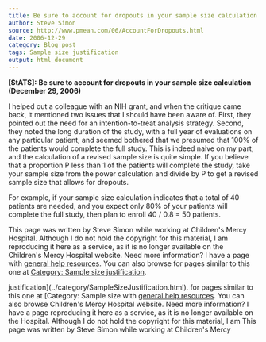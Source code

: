 ```yaml
---
title: Be sure to account for dropouts in your sample size calculation
author: Steve Simon
source: http://www.pmean.com/06/AccountForDropouts.html
date: 2006-12-29
category: Blog post
tags: Sample size justification
output: html_document
---
```

**[StATS]:** **Be sure to account for dropouts in
your sample size calculation (December 29, 2006)**

I helped out a colleague with an NIH grant, and when the critique came
back, it mentioned two issues that I should have been aware of. First,
they pointed out the need for an intention-to-treat analysis strategy.
Second, they noted the long duration of the study, with a full year of
evaluations on any particular patient, and seemed bothered that we
presumed that 100% of the patients would complete the full study. This
is indeed naive on my part, and the calculation of a revised sample size
is quite simple. If you believe that a proportion P less than 1 of the
patients will complete the study, take your sample size from the power
calculation and divide by P to get a revised sample size that allows for
dropouts.

For example, if your sample size calculation indicates that a total of
40 patients are needed, and you expect only 80% of your patients will
complete the full study, then plan to enroll 40 / 0.8 = 50 patients.

This page was written by Steve Simon while working at Children\'s Mercy
Hospital. Although I do not hold the copyright for this material, I am
reproducing it here as a service, as it is no longer available on the
Children\'s Mercy Hospital website. Need more information? I have a page
with [general help resources](../GeneralHelp.html). You can also browse
for pages similar to this one at [Category: Sample size
justification](../category/SampleSizeJustification.html).
<!---More--->
justification](../category/SampleSizeJustification.html).
for pages similar to this one at [Category: Sample size
with [general help resources](../GeneralHelp.html). You can also browse
Children\'s Mercy Hospital website. Need more information? I have a page
reproducing it here as a service, as it is no longer available on the
Hospital. Although I do not hold the copyright for this material, I am
This page was written by Steve Simon while working at Children\'s Mercy

<!---Do not use
**[StATS]:** **Be sure to account for dropouts in
This page was written by Steve Simon while working at Children\'s Mercy
Hospital. Although I do not hold the copyright for this material, I am
reproducing it here as a service, as it is no longer available on the
Children\'s Mercy Hospital website. Need more information? I have a page
with [general help resources](../GeneralHelp.html). You can also browse
for pages similar to this one at [Category: Sample size
justification](../category/SampleSizeJustification.html).
--->

